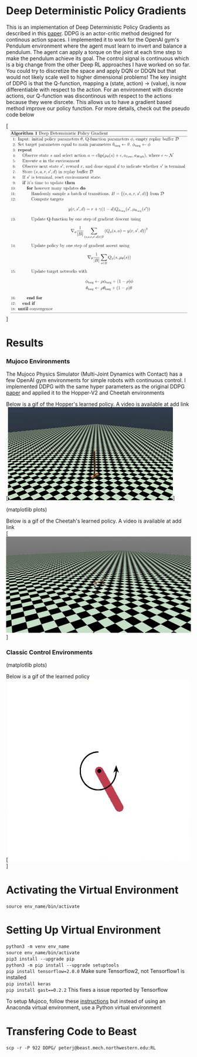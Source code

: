 # Deep Deterministic Policy Gradients
This is an implementation of Deep Deterministic Policy Gradients as described in this [paper](https://arxiv.org/abs/1509.02971). DDPG is an actor-critic method designed for continous action spaces. I implemented it to work for the OpenAI gym's Pendulum environment where the agent must learn to invert and balance a pendulum. The agent can apply a torque on the joint at each time step to make the pendulum achieve its goal. The control signal is continuous which is a big change from the other Deep RL approaches I have worked on so far. You could try to discretize the space and apply DQN or DDQN but that would not likely scale well to higher dimensional problems! The key insight of DDPG is that the Q-function, mapping a (state, action) -> (value), is now differentiable with respect to the action. For an environment with discrete actions, our Q-function was discontinous with respect to the actions because they were disrcete. This allows us to have a gradient based method improve our policy function. For more details, check out the pseudo code below <br /> 

[![](media/DDPG_PseudoCode2.png)]

# Results
### Mujoco Environments
The Mujoco Physics Simulator (Multi-Joint Dynamics with Contact) has a few OpenAI gym environments for simple robots with continuous control. I implemented DDPG with the same hyper parameters as the original DDPG [paper](https://arxiv.org/abs/1509.02971) and applied it to the Hopper-V2 and Cheetah environments <br />

Below is a gif of the Hopper's learned policy. A video is available at add link <br />
[![](media/hopper_learned_policy.gif)]

(matplotlib plots) <br />

Below is a gif of the Cheetah's learned policy. A video is available at add link <br />
[![](media/cheetah_learned_policy.gif)]

### Classic Control Environments
(matplotlib plots) <br />

Below is a gif of the learned policy <br />
[![](media/learned_policy_pendulum.gif)]


# Activating the Virtual Environment 
```source env_name/bin/activate``` <br />

# Setting Up Virtual Environment 
```python3 -m venv env_name``` <br /> 
```source env_name/bin/activate``` <br />
```pip3 install --upgrade pip``` <br />
```python3 -m pip install --upgrade setuptools``` <br />
```pip install tensorflow=2.0.0``` Make sure Tensorflow2, not Tensorflow1 is installed <br />
```pip install keras``` <br />
```pip install gast==0.2.2```  This fixes a issue reported by Tensorflow <br />

To setup Mujoco, follow these [instructions](https://www.chenshiyu.top/blog/2019/06/19/Tutorial-Installation-and-Configuration-of-MuJoCo-Gym-Baselines/) but instead of using an Anaconda virtual environment, use a Python virtual environment <br />

# Transfering Code to Beast
```scp -r -P 922 DDPG/ peterj@beast.mech.northwestern.edu:RL```
